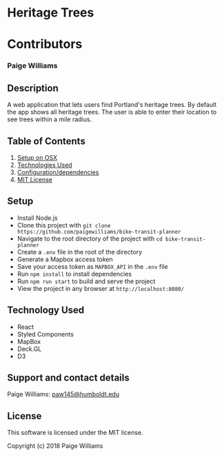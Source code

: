 # **Heritage Trees**

# Contributors
### Paige Williams   

## Description
A web application that lets users find Portland's heritage trees. By default the app shows all heritage trees. The user is able to enter their location to see trees within a mile radius. 

## Table of Contents
  1. [Setup on OSX](#setup)
  2. [Technologies Used](#Tech-used)
  3. [Configuration/dependencies](#config-dep)
  4. [MIT License](#mit-lic)

## Setup <a name="setup"></a>
* Install Node.js
* Clone this project with `git clone https://github.com/paigewilliams/bike-transit-planner`
* Navigate to the root directory of the project with `cd bike-transit-planner`
* Create a `.env` file in the root of the directory
* Generate a Mapbox access token
* Save your access token as `MAPBOX_API` in the `.env` file
* Run `npm install` to install dependencies
* Run `npm run start` to build and serve the project
* View the project in any browser at `http://localhost:8080/`

## Technology Used <a name="Tech-used"></a>
* React
* Styled Components
* MapBox
* Deck.GL
* D3

## Support and contact details

Paige Williams: [paw145@humboldt.edu](mailto:paw145@humboldt.edu)

## License <a name="mit-lic"></a>

This software is licensed under the MIT license.

Copyright (c) 2018 Paige Williams
